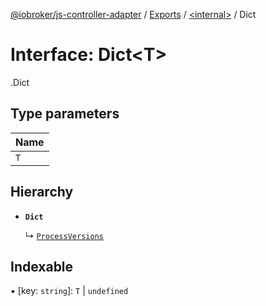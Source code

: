 [@iobroker/js-controller-adapter](../README.md) / [Exports](../modules.md) / [<internal\>](../modules/internal_.md) / Dict

# Interface: Dict<T\>

[<internal>](../modules/internal_.md).Dict

## Type parameters

| Name |
| :------ |
| `T` |

## Hierarchy

- **`Dict`**

  ↳ [`ProcessVersions`](internal_.ProcessVersions.md)

## Indexable

▪ [key: `string`]: `T` \| `undefined`
